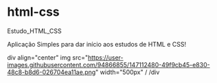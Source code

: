 # html-css
 Estudo_HTML_CSS

Aplicação Simples para dar início aos estudos de HTML e CSS!

div align="center"
img src="https://user-images.githubusercontent.com/94866855/147112480-49f9cb45-e830-48c8-b8d6-026704ea11ae.png" width="500px" /
/div

